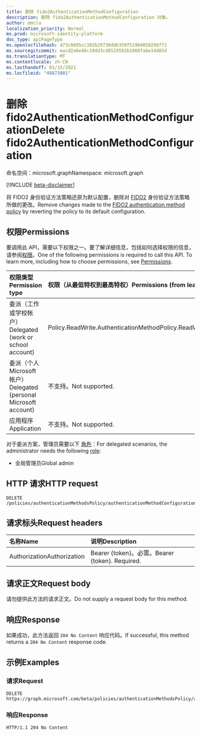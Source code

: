```yaml
---
title: 删除 fido2AuthenticationMethodConfiguration
description: 删除 fido2AuthenticationMethodConfiguration 对象。
author: mmcla
localization_priority: Normal
ms.prod: microsoft-identity-platform
doc_type: apiPageType
ms.openlocfilehash: 473c0605cc302b29730ddb359f51904050296ff2
ms.sourcegitcommit: eacd2a6e46c19dd3cd8519592b1668fabe14d85d
ms.translationtype: MT
ms.contentlocale: zh-CN
ms.lasthandoff: 01/15/2021
ms.locfileid: "49873001"
---
```

# <a name="delete-fido2authenticationmethodconfiguration"></a><span data-ttu-id="154bd-103">删除 fido2AuthenticationMethodConfiguration</span><span class="sxs-lookup"><span data-stu-id="154bd-103">Delete fido2AuthenticationMethodConfiguration</span></span>
<span data-ttu-id="154bd-104">命名空间：microsoft.graph</span><span class="sxs-lookup"><span data-stu-id="154bd-104">Namespace: microsoft.graph</span></span>

[!INCLUDE [beta-disclaimer](../../includes/beta-disclaimer.md)]

<span data-ttu-id="154bd-105">将 FIDO2 身份验证方法策略还原为默认配置，删除对 [FIDO2](../resources/fido2authenticationmethodconfiguration.md) 身份验证方法策略所做的更改。</span><span class="sxs-lookup"><span data-stu-id="154bd-105">Remove changes made to the [FIDO2 authentication method policy](../resources/fido2authenticationmethodconfiguration.md) by reverting the policy to its default configuration.</span></span>

## <a name="permissions"></a><span data-ttu-id="154bd-106">权限</span><span class="sxs-lookup"><span data-stu-id="154bd-106">Permissions</span></span>
<span data-ttu-id="154bd-p101">要调用此 API，需要以下权限之一。要了解详细信息，包括如何选择权限的信息，请参阅[权限](/graph/permissions-reference)。</span><span class="sxs-lookup"><span data-stu-id="154bd-p101">One of the following permissions is required to call this API. To learn more, including how to choose permissions, see [Permissions](/graph/permissions-reference).</span></span>


|<span data-ttu-id="154bd-109">权限类型</span><span class="sxs-lookup"><span data-stu-id="154bd-109">Permission type</span></span>|<span data-ttu-id="154bd-110">权限（从最低特权到最高特权）</span><span class="sxs-lookup"><span data-stu-id="154bd-110">Permissions (from least to most privileged)</span></span>|
|:---|:---|
|<span data-ttu-id="154bd-111">委派（工作或学校帐户）</span><span class="sxs-lookup"><span data-stu-id="154bd-111">Delegated (work or school account)</span></span>|<span data-ttu-id="154bd-112">Policy.ReadWrite.AuthenticationMethod</span><span class="sxs-lookup"><span data-stu-id="154bd-112">Policy.ReadWrite.AuthenticationMethod</span></span>|
|<span data-ttu-id="154bd-113">委派（个人 Microsoft 帐户）</span><span class="sxs-lookup"><span data-stu-id="154bd-113">Delegated (personal Microsoft account)</span></span>|<span data-ttu-id="154bd-114">不支持。</span><span class="sxs-lookup"><span data-stu-id="154bd-114">Not supported.</span></span>|
|<span data-ttu-id="154bd-115">应用程序</span><span class="sxs-lookup"><span data-stu-id="154bd-115">Application</span></span>|<span data-ttu-id="154bd-116">不支持。</span><span class="sxs-lookup"><span data-stu-id="154bd-116">Not supported.</span></span>|

<span data-ttu-id="154bd-117">对于委派方案，管理员需要以下 [角色](/azure/active-directory/users-groups-roles/directory-assign-admin-roles#available-roles)：</span><span class="sxs-lookup"><span data-stu-id="154bd-117">For delegated scenarios, the administrator needs the following [role](/azure/active-directory/users-groups-roles/directory-assign-admin-roles#available-roles):</span></span>

* <span data-ttu-id="154bd-118">全局管理员</span><span class="sxs-lookup"><span data-stu-id="154bd-118">Global admin</span></span>


## <a name="http-request"></a><span data-ttu-id="154bd-119">HTTP 请求</span><span class="sxs-lookup"><span data-stu-id="154bd-119">HTTP request</span></span>

<!-- {
  "blockType": "ignored"
}
-->
``` http
DELETE /policies/authenticationMethodsPolicy/authenticationMethodConfigurations/fido2
```

## <a name="request-headers"></a><span data-ttu-id="154bd-120">请求标头</span><span class="sxs-lookup"><span data-stu-id="154bd-120">Request headers</span></span>
|<span data-ttu-id="154bd-121">名称</span><span class="sxs-lookup"><span data-stu-id="154bd-121">Name</span></span>|<span data-ttu-id="154bd-122">说明</span><span class="sxs-lookup"><span data-stu-id="154bd-122">Description</span></span>|
|:---|:---|
|<span data-ttu-id="154bd-123">Authorization</span><span class="sxs-lookup"><span data-stu-id="154bd-123">Authorization</span></span>|<span data-ttu-id="154bd-p102">Bearer {token}。必需。</span><span class="sxs-lookup"><span data-stu-id="154bd-p102">Bearer {token}. Required.</span></span>|

## <a name="request-body"></a><span data-ttu-id="154bd-126">请求正文</span><span class="sxs-lookup"><span data-stu-id="154bd-126">Request body</span></span>
<span data-ttu-id="154bd-127">请勿提供此方法的请求正文。</span><span class="sxs-lookup"><span data-stu-id="154bd-127">Do not supply a request body for this method.</span></span>

## <a name="response"></a><span data-ttu-id="154bd-128">响应</span><span class="sxs-lookup"><span data-stu-id="154bd-128">Response</span></span>

<span data-ttu-id="154bd-129">如果成功，此方法返回 `204 No Content` 响应代码。</span><span class="sxs-lookup"><span data-stu-id="154bd-129">If successful, this method returns a `204 No Content` response code.</span></span>

## <a name="examples"></a><span data-ttu-id="154bd-130">示例</span><span class="sxs-lookup"><span data-stu-id="154bd-130">Examples</span></span>

### <a name="request"></a><span data-ttu-id="154bd-131">请求</span><span class="sxs-lookup"><span data-stu-id="154bd-131">Request</span></span>
<!-- {
  "blockType": "request",
  "name": "delete_fido2authenticationmethodconfiguration"
}
-->
``` http
DELETE https://graph.microsoft.com/beta/policies/authenticationMethodsPolicy/authenticationMethodConfigurations/fido2
```


### <a name="response"></a><span data-ttu-id="154bd-132">响应</span><span class="sxs-lookup"><span data-stu-id="154bd-132">Response</span></span>

<!-- {
  "blockType": "response",
  "truncated": true
}
-->
``` http
HTTP/1.1 204 No Content
```


